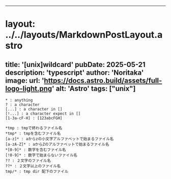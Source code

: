 
---
# layout: ../../layouts/MarkdownPostLayout.astro
title: '[unix]wildcard'
pubDate: 2025-05-21
description: 'typescript'
author: 'Noritaka'
image:
    url: 'https://docs.astro.build/assets/full-logo-light.png'
    alt: 'Astro'
tags: ["unix"]
---



```
* : anything
? : a character
[...] : a character in []
[!...] : a character expect in [] 
[1-3a-cF-H] : [123abcFGH]

*tmp : tmpで終わるファイル名
*tmp* : tmpを含むファイル名
[a-z]* : aからzの小文字アルファベットで始まるファイル名
[a-zA-Z]* : aからZのアルファベットで始まるファイル名
*[0-9]* : 数字を含むファイル名
[!0-9]* : 数字で始まらないファイル名
?? : ２文字のファイル名
??* : ２文字以上のファイル名
tmp/* : tmp dir 配下のファイル
```
